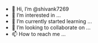- 👋 Hi, I’m @shivank7269
- 👀 I’m interested in ...
- 🌱 I’m currently started learning ...
- 💞️ I’m looking to collaborate on ...
- 📫 How to reach me ...

<!---
shivank7269/shivank7269 is a ✨ special ✨ repository because its `README.md` (this file) appears on your GitHub profile.
You can click the Preview link to take a look at your changes.
--->
